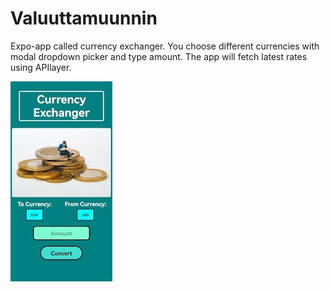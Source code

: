 # Valuuttamuunnin
Expo-app called currency exchanger. You choose different currencies with modal dropdown picker and type amount. The app will fetch latest rates using APIlayer.















![Etusivu](valuuttamuunnin.jpg)
